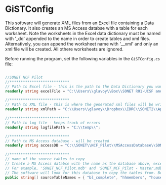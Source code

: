 # GiSTConfig

This software will generate XML files from an Excel file containing a Data Dictionary. It also creates an MS Access databse with a table for each worksheet.
Note the worksheets in the Excel data dictionary must be named with '_dd' appended to the name in order to create tables and xml files.
Alternatively, you can append the worksheet name with '__xml' and only an xml file will be created. All othere worksheets are ignored.

Before running the program, set the following variables in the `GiSTConfig.cs` file:


```csharp

//SONET NCF Pilot
//***************************
// Path to Excel file - this is the path to the Data Dictionary you want to use
readonly string excelFile = "C:\\Users\\glavoy\\Box\\SONET R01-UCSF and IDRC\\PILOTS- current 2025\\Pilot 1- Network case finding\\Final instruments\\SONET Data Dictionary NCF Surveys 2025-04-08.xlsx";

//***************************
// Path to XML file - this is where the generated xml files will be written
readonly string xmlPath = "C:\\Users\\glavoy\\Dropbox\\IDRC\\SONET2\\Applications\\sonet_ncf_pilot\\xml\\";

//***************************
// Path to log file - keeps track of errors
readonly string logfilePath = "C:\\temp\\";

//***************************
// Path to MS Access database - will be created
readonly string accessDB = "C:\\SONET\\NCF_Pilot\\MSAccessDatabase\\SONET_NCF_Pilot.mdb";

//***************************
// name of the source tables to copy
// Create a MS Access databse with the name as the database above, except with " - master" appended to the name
// For example, 'SONET_NCF_Pilot.mdb' and 'SONET_NCF_Pilot - Master.mdb'
// The software will look for this database to copy the tables from. Below is a list of tables you want to copy from the 'master' to the newly created MS Access databse.
public string[] sourceTableNames = { "bl_complete", "hhmembers", "households", "sn_complete", "tb_cases", "villages", "fingerprints", "config", "formchanges", "audittrail" };


